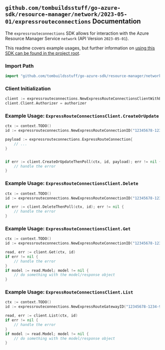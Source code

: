 
## `github.com/tombuildsstuff/go-azure-sdk/resource-manager/network/2023-05-01/expressrouteconnections` Documentation

The `expressrouteconnections` SDK allows for interaction with the Azure Resource Manager Service `network` (API Version `2023-05-01`).

This readme covers example usages, but further information on [using this SDK can be found in the project root](https://github.com/tombuildsstuff/go-azure-sdk/tree/main/docs).

### Import Path

```go
import "github.com/tombuildsstuff/go-azure-sdk/resource-manager/network/2023-05-01/expressrouteconnections"
```


### Client Initialization

```go
client := expressrouteconnections.NewExpressRouteConnectionsClientWithBaseURI("https://management.azure.com")
client.Client.Authorizer = authorizer
```


### Example Usage: `ExpressRouteConnectionsClient.CreateOrUpdate`

```go
ctx := context.TODO()
id := expressrouteconnections.NewExpressRouteConnectionID("12345678-1234-9876-4563-123456789012", "example-resource-group", "expressRouteGatewayValue", "expressRouteConnectionValue")

payload := expressrouteconnections.ExpressRouteConnection{
	// ...
}


if err := client.CreateOrUpdateThenPoll(ctx, id, payload); err != nil {
	// handle the error
}
```


### Example Usage: `ExpressRouteConnectionsClient.Delete`

```go
ctx := context.TODO()
id := expressrouteconnections.NewExpressRouteConnectionID("12345678-1234-9876-4563-123456789012", "example-resource-group", "expressRouteGatewayValue", "expressRouteConnectionValue")

if err := client.DeleteThenPoll(ctx, id); err != nil {
	// handle the error
}
```


### Example Usage: `ExpressRouteConnectionsClient.Get`

```go
ctx := context.TODO()
id := expressrouteconnections.NewExpressRouteConnectionID("12345678-1234-9876-4563-123456789012", "example-resource-group", "expressRouteGatewayValue", "expressRouteConnectionValue")

read, err := client.Get(ctx, id)
if err != nil {
	// handle the error
}
if model := read.Model; model != nil {
	// do something with the model/response object
}
```


### Example Usage: `ExpressRouteConnectionsClient.List`

```go
ctx := context.TODO()
id := expressrouteconnections.NewExpressRouteGatewayID("12345678-1234-9876-4563-123456789012", "example-resource-group", "expressRouteGatewayValue")

read, err := client.List(ctx, id)
if err != nil {
	// handle the error
}
if model := read.Model; model != nil {
	// do something with the model/response object
}
```
